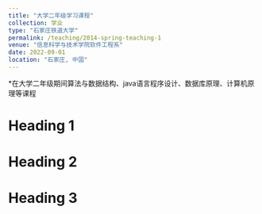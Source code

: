 ```yaml
---
title: "大学二年级学习课程"
collection: 学业
type: "石家庄铁道大学"
permalink: /teaching/2014-spring-teaching-1
venue: "信息科学与技术学院软件工程系"
date: 2022-09-01
location: "石家庄, 中国"
---
```


*在大学二年级期间算法与数据结构、java语言程序设计、数据库原理、计算机原理等课程

Heading 1
======

Heading 2
======

Heading 3
======
